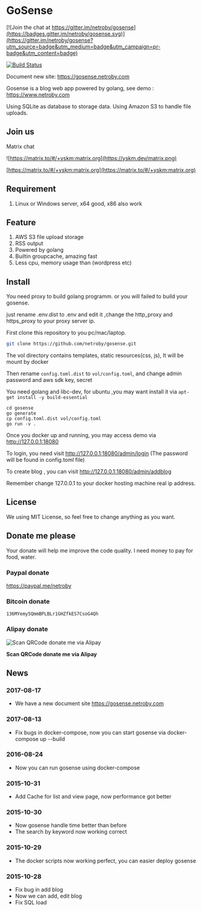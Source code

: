 # GoSense

[![Join the chat at https://gitter.im/netroby/gosense](https://badges.gitter.im/netroby/gosense.svg)](https://gitter.im/netroby/gosense?utm_source=badge&utm_medium=badge&utm_campaign=pr-badge&utm_content=badge)

[![Build Status](https://travis-ci.org/netroby/gosense.svg?branch=master)](https://travis-ci.org/netroby/gosense)

Document new site: https://gosense.netroby.com

Gosense is a blog web app powered by golang, see demo : https://www.netroby.com

Using SQLite as database to storage data. Using Amazon S3 to handle file uploads.

## Join us

Matrix chat 

![https://matrix.to/#/+yskm:matrix.org](https://yskm.dev/matrix.png)

[https://matrix.to/#/+yskm:matrix.org](https://matrix.to/#/+yskm:matrix.org)

## Requirement 

1. Linux or Windows server, x64 good, x86 also work


## Feature


1. AWS S3 file upload storage
2. RSS output
3. Powered by golang
4. Builtin groupcache, amazing fast
5. Less cpu, memory usage than (wordpress etc)

## Install

You need proxy to build golang programm. or you will failed to build your gosense.

just rename .env.dist to .env  and edit it ,change the http_proxy and https_proxy to your proxy server ip.

First clone this repository to you pc/mac/laptop.

```bash
git clone https://github.com/netroby/gosense.git
```

The vol directory contains templates, static resources(css, js), It will be mount by docker

Then rename `config.toml.dist` to `vol/config.toml`, and change admin password and aws sdk key, secret

You need golang and libc-dev, for ubuntu ,you may want install it via `apt-get install -y build-essential`


```
cd gosense
go generate
cp config.toml.dist vol/config.toml
go run -v .
```


Once you docker up and running, you may access demo via http://127.0.0.1:18080

To login, you need visit http://127.0.0.1:18080/admin/login  (The password will be found in config.toml file)

To create blog , you can visit http://127.0.0.1:18080/admin/addblog

Remember change 127.0.0.1 to your docker hosting machine real ip address.


## License

We using MIT License, so feel free to change anything as you want.

## Donate me please

Your donate will help me improve the code quality. I need money to pay for food, water.

### Paypal donate

https://paypal.me/netroby

### Bitcoin donate

```
136MYemy5QmmBPLBLr1GHZfkES7CsoG4Qh
```
### Alipay donate

![Scan QRCode donate me via Alipay](https://www.netroby.com/assets/images/alipayme.jpg)

**Scan QRCode donate me via Alipay**


## News

### 2017-08-17

* We have a new document site https://gosense.netroby.com

### 2017-08-13

* Fix bugs in docker-compose, now you can start gosense via docker-compose up --build

### 2016-08-24

* Now you can run gosense using docker-compose

### 2015-10-31

* Add Cache for list and view page, now performance got better

### 2015-10-30

* Now gosense handle time better than before
* The search by keyword now working correct

### 2015-10-29

* The docker scripts now working perfect, you can easier deploy gosense 

### 2015-10-28

* Fix bug in add blog
* Now we can add, edit blog
* Fix SQL load


